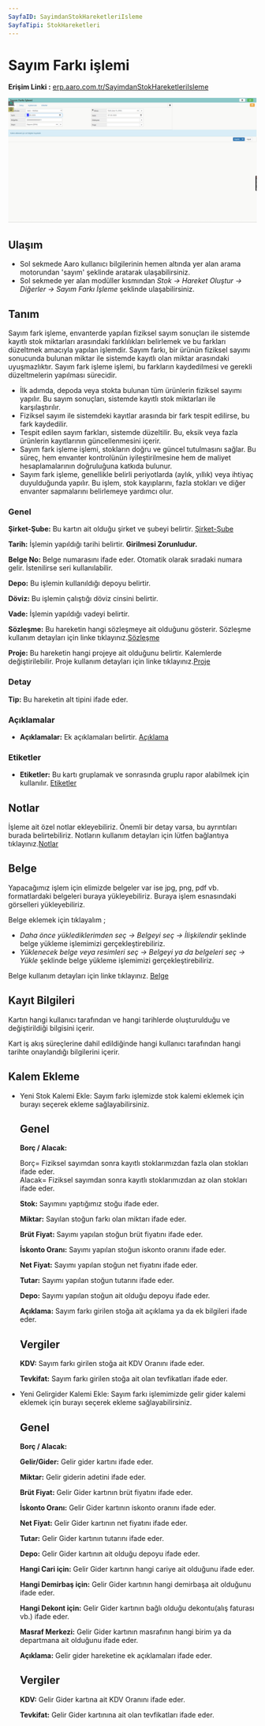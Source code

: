 ```yaml
---
SayfaID: SayimdanStokHareketleriIsleme
SayfaTipi: StokHareketleri
---
```


# Sayım Farkı işlemi

**Erişim Linki :** [erp.aaro.com.tr/SayimdanStokHareketleriIsleme](erp.aaro.com.tr/SayimdanStokHareketleriIsleme)

[![Image](../TemelHareketler/sayimfarki.png)](TemelHareketler)

## Ulaşım 

- Sol sekmede Aaro kullanıcı bilgilerinin hemen altında yer alan arama motorundan 'sayım' şeklinde aratarak ulaşabilirsiniz.
- Sol sekmede yer alan modüller kısmından *Stok -> Hareket Oluştur -> Diğerler -> Sayım Farkı İşleme* şeklinde ulaşabilirsiniz.

## Tanım

Sayım fark işleme, envanterde yapılan fiziksel sayım sonuçları ile sistemde kayıtlı stok miktarları arasındaki farklılıkları belirlemek ve bu farkları düzeltmek amacıyla yapılan işlemdir.
Sayım farkı, bir ürünün fiziksel sayımı sonucunda bulunan miktar ile sistemde kayıtlı olan miktar arasındaki uyuşmazlıktır. 
Sayım fark işleme işlemi, bu farkların kaydedilmesi ve gerekli düzeltmelerin yapılması sürecidir.

- İlk adımda, depoda veya stokta bulunan tüm ürünlerin fiziksel sayımı yapılır. Bu sayım sonuçları, sistemde kayıtlı stok miktarları ile karşılaştırılır.
- Fiziksel sayım ile sistemdeki kayıtlar arasında bir fark tespit edilirse, bu fark kaydedilir.
- Tespit edilen sayım farkları, sistemde düzeltilir. Bu, eksik veya fazla ürünlerin kayıtlarının güncellenmesini içerir.
- Sayım fark işleme işlemi, stokların doğru ve güncel tutulmasını sağlar. Bu süreç, hem envanter kontrolünün iyileştirilmesine hem de maliyet hesaplamalarının doğruluğuna katkıda bulunur.
- Sayım fark işleme, genellikle belirli periyotlarda (aylık, yıllık) veya ihtiyaç duyulduğunda yapılır. Bu işlem, stok kayıplarını, fazla stokları ve diğer envanter sapmalarını belirlemeye yardımcı olur.


### Genel 

**Şirket-Şube:** Bu kartın ait olduğu şirket ve şubeyi belirtir. [Şirket-Şube](../TemelOzellikler/SirketSubeHareket.md)

**Tarih:** İşlemin yapıldığı tarihi belirtir. **Girilmesi Zorunludur.**

**Belge No:** Belge numarasını ifade eder. Otomatik olarak sıradaki numara gelir. İstenilirse seri kullanılabilir.

**Depo:** Bu işlemin kullanıldığı depoyu belirtir.

**Döviz:** Bu işlemin çalıştığı döviz cinsini belirtir.

**Vade:** İşlemin yapıldığı vadeyi belirtir.

**Sözleşme:** Bu hareketin hangi sözleşmeye ait olduğunu gösterir. Sözleşme kullanım detayları için linke tıklayınız.[Sözleşme](../TemelOzellikler/Sozlesme.md)

**Proje:** Bu hareketin hangi projeye ait olduğunu belirtir. Kalemlerde değiştirilebilir. Proje kullanım detayları için linke tıklayınız.[Proje](../TemelOzellikler/Proje.md)

### Detay

**Tip:** Bu hareketin alt tipini ifade eder.

### Açıklamalar

- **Açıklamalar:** Ek açıklamaları belirtir. [Açıklama](../TemelOzellikler/Aciklama.md)

### Etiketler

- **Etiketler:** Bu kartı gruplamak ve sonrasında gruplu rapor alabilmek için kullanılır. [Etiketler](../TemelOzellikler/Etiketler.md)

## Notlar 

İşleme ait özel notlar ekleyebiliriz. Önemli bir detay varsa, bu ayrıntıları burada belirtebiliriz. Notların kullanım detayları için lütfen bağlantıya tıklayınız.[Notlar](../TemelOzellikler/Notlar.md)

## Belge

Yapacağımız işlem için elimizde belgeler var ise jpg, png, pdf vb. formatlardaki belgeleri buraya yükleyebiliriz.
Buraya işlem esnasındaki görselleri yükleyebiliriz.

Belge eklemek için tıklayalım ;

- *Daha önce yüklediklerimden seç -> Belgeyi seç
-> İlişkilendir* şeklinde belge yükleme işlemimizi gerçekleştirebiliriz.
- *Yüklenecek belge veya resimleri seç -> Belgeyi ya da
 belgeleri seç -> Yükle* şeklinde belge yükleme işlemimizi gerçekleştirebiliriz.

Belge kullanım detayları için linke tıklayınız. [Belge](../TemelOzellikler/Belgeler.md)

## Kayıt Bilgileri

Kartın hangi kullanıcı tarafından ve hangi tarihlerde oluşturulduğu ve değiştirildiği bilgisini içerir.

Kart iş akış süreçlerine dahil edildiğinde hangi kullanıcı tarafından hangi tarihte onaylandığı bilgilerini içerir. 

## Kalem Ekleme

- Yeni Stok Kalemi Ekle: Sayım farkı işlemizde stok kalemi eklemek için burayı seçerek ekleme sağlayabilirsiniz.

	## Genel 

	**Borç / Alacak:** 
	
	Borç= Fiziksel sayımdan sonra kayıtlı stoklarımızdan fazla olan stokları ifade eder.  
	Alacak= Fiziksel sayımdan sonra kayıtlı stoklarımızdan az olan stokları ifade eder.

	**Stok:** Sayımını yaptığımız stoğu ifade eder.

	**Miktar:** Sayılan stoğun farkı olan miktarı ifade eder.

	**Brüt Fiyat:** Sayımı yapılan stoğun brüt fiyatını ifade eder.

	**İskonto Oranı:** Sayımı yapılan stoğun iskonto oranını ifade eder.

	**Net Fiyat:** Sayımı yapılan stoğun net fiyatını ifade eder.

	**Tutar:** Sayımı yapılan stoğun tutarını ifade eder.

	**Depo:** Sayımı yapılan stoğun ait olduğu depoyu ifade eder.
	
	**Açıklama:** Sayım farkı girilen stoğa ait açıklama ya da ek bilgileri ifade eder.

	## Vergiler

	**KDV:** Sayım farkı girilen stoğa ait KDV Oranını ifade eder.

	**Tevkifat:** Sayım farkı girilen stoğa ait olan tevfikatları ifade eder.

- Yeni Gelirgider Kalemi Ekle: Sayım farkı işlemimizde gelir gider kalemi eklemek için burayı seçerek ekleme sağlayabilirsiniz.

	## Genel 

	**Borç / Alacak:** 

	**Gelir/Gider:** Gelir gider kartını ifade eder.

	**Miktar:** Gelir giderin adetini ifade eder.

	**Brüt Fiyat:** Gelir Gider kartının brüt fiyatını ifade eder.

	**İskonto Oranı:** Gelir Gider kartının iskonto oranını ifade eder.

	**Net Fiyat:** Gelir Gider kartının net fiyatını ifade eder.

	**Tutar:** Gelir Gider kartının tutarını ifade eder.

	**Depo:** Gelir Gider kartının ait olduğu depoyu ifade eder.

	**Hangi Cari için:** Gelir Gider kartının hangi cariye ait olduğunu ifade eder.

	**Hangi Demirbaş için:** Gelir Gider kartının hangi demirbaşa ait olduğunu ifade eder.

	**Hangi Dekont için:** Gelir Gider kartının bağlı olduğu dekontu(alış faturası vb.) ifade eder.

	**Masraf Merkezi:** Gelir Gider kartının masrafının hangi birim ya da departmana ait olduğunu ifade eder.
	
	**Açıklama:** Gelir gider hareketine ek açıklamaları ifade eder.

	## Vergiler

	**KDV:** Gelir Gider kartına ait KDV Oranını ifade eder.

	**Tevkifat:** Gelir Gider kartınına ait olan tevfikatları ifade eder.
